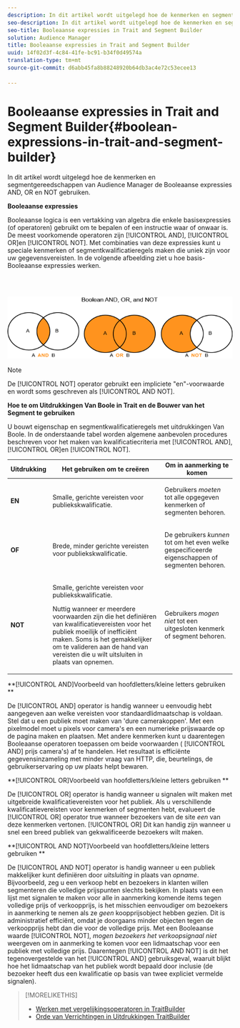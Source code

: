 ```yaml
---
description: In dit artikel wordt uitgelegd hoe de kenmerken en segmentgereedschappen van Audience Manager de Booleaanse expressies AND, OR en NOT gebruiken.
seo-description: In dit artikel wordt uitgelegd hoe de kenmerken en segmentgereedschappen van Audience Manager de Booleaanse expressies AND, OR en NOT gebruiken.
seo-title: Booleaanse expressies in Trait and Segment Builder
solution: Audience Manager
title: Booleaanse expressies in Trait and Segment Builder
uuid: 14f02d3f-4c84-41fe-bc91-b34f0d49574a
translation-type: tm+mt
source-git-commit: d6abb45fa8b88248920b64db3ac4e72c53ecee13

---
```



# Booleaanse expressies in Trait and Segment Builder{#boolean-expressions-in-trait-and-segment-builder}

In dit artikel wordt uitgelegd hoe de kenmerken en segmentgereedschappen van Audience Manager de Booleaanse expressies AND, OR en NOT gebruiken.

<!-- 

c_tb_boolean.xml

 -->

**Booleaanse expressies**

Booleaanse logica is een vertakking van algebra die enkele basisexpressies (of operatoren) gebruikt om te bepalen of een instructie waar of onwaar is. De meest voorkomende operatoren zijn [!UICONTROL AND], [!UICONTROL OR]en [!UICONTROL NOT]. Met combinaties van deze expressies kunt u speciale kenmerken of segmentkwalificatieregels maken die uniek zijn voor uw gegevensvereisten. In de volgende afbeelding ziet u hoe basis-Booleaanse expressies werken.

<br> 

![](assets/BooleanOverview_small.png)

>[!NOTE]
>
>De [!UICONTROL NOT] operator gebruikt een impliciete &quot;en&quot;-voorwaarde en wordt soms geschreven als [!UICONTROL AND NOT].

**Hoe te om Uitdrukkingen Van Boole in Trait en de Bouwer van het Segment te gebruiken**

U bouwt eigenschap en segmentkwalificatieregels met uitdrukkingen Van Boole. In de onderstaande tabel worden algemene aanbevolen procedures beschreven voor het maken van kwalificatiecriteria met [!UICONTROL AND], [!UICONTROL OR]en [!UICONTROL NOT].

<table id="table_C762872C98F54C4A86A2F1C840A86657"> 
 <thead> 
  <tr> 
   <th colname="col1" class="entry"> Uitdrukking </th> 
   <th colname="col2" class="entry"> Het gebruiken om te creëren </th> 
   <th colname="col3" class="entry"> Om in aanmerking te komen </th> 
  </tr>
 </thead>
 <tbody> 
  <tr> 
   <td colname="col1"> <p><b><span class="wintitle"> EN</span></b> </p> </td> 
   <td colname="col2"> <p>Smalle, gerichte vereisten voor publiekskwalificatie. </p> </td> 
   <td colname="col3"> <p>Gebruikers <i>moeten</i> tot alle opgegeven kenmerken of segmenten behoren. </p> </td> 
  </tr> 
  <tr> 
   <td colname="col1"> <p><b><span class="wintitle"> OF</span></b> </p> </td> 
   <td colname="col2"> <p>Brede, minder gerichte vereisten voor publiekskwalificatie. </p> </td> 
   <td colname="col3"> <p>De gebruikers <i>kunnen</i> tot om het even welke gespecificeerde eigenschappen of segmenten behoren. </p> </td> 
  </tr> 
  <tr> 
   <td colname="col1"> <p><b><span class="wintitle"> NOT</span></b> </p> </td> 
   <td colname="col2"> <p>Smalle, gerichte vereisten voor publiekskwalificatie. </p> <p>Nuttig wanneer er meerdere voorwaarden zijn die het definiëren van kwalificatievereisten voor het publiek moeilijk of inefficiënt maken. Soms is het gemakkelijker om te valideren aan de hand van vereisten die u wilt uitsluiten in plaats van opnemen. </p> </td> 
   <td colname="col3"> <p>Gebruikers <i>mogen niet</i> tot een uitgesloten kenmerk of segment behoren. </p> </td> 
  </tr> 
 </tbody> 
</table>

**[!UICONTROL AND]Voorbeeld van hoofdletters/kleine letters gebruiken **

De [!UICONTROL AND] operator is handig wanneer u eenvoudig hebt aangegeven aan welke vereisten voor standaardlidmaatschap is voldaan. Stel dat u een publiek moet maken van &#39;dure camerakoppen&#39;. Met een pixelmodel moet u pixels voor camera&#39;s en een numerieke prijswaarde op de pagina maken en plaatsen. Met andere kenmerken kunt u daarentegen Booleaanse operatoren toepassen om beide voorwaarden ( [!UICONTROL AND] prijs camera&#39;s) af te handelen. Het resultaat is efficiënte gegevensinzameling met minder vraag van HTTP, die, beurtelings, de gebruikerservaring op uw plaats helpt bewaren.

**[!UICONTROL OR]Voorbeeld van hoofdletters/kleine letters gebruiken **

De [!UICONTROL OR] operator is handig wanneer u signalen wilt maken met uitgebreide kwalificatievereisten voor het publiek. Als u verschillende kwalificatievereisten voor kenmerken of segmenten hebt, evalueert de [!UICONTROL OR] operator true wanneer bezoekers van de site *een* van deze kenmerken vertonen. [!UICONTROL OR] Dit kan handig zijn wanneer u snel een breed publiek van gekwalificeerde bezoekers wilt maken.

**[!UICONTROL AND NOT]Voorbeeld van hoofdletters/kleine letters gebruiken **

De [!UICONTROL AND NOT] operator is handig wanneer u een publiek makkelijker kunt definiëren door *uitsluiting* in plaats van *opname*. Bijvoorbeeld, zeg u een verkoop hebt en bezoekers in klanten willen segmenteren die volledige prijspunten slechts bekijken. In plaats van een lijst met signalen te maken voor alle in aanmerking komende items tegen volledige prijs of verkoopprijs, is het misschien eenvoudiger om bezoekers in aanmerking te nemen als ze *geen* koopprijsobject hebben gezien. Dit is administratief efficiënt, omdat je doorgaans minder objecten tegen de verkoopprijs hebt dan die voor de volledige prijs. Met een Booleaanse waarde [!UICONTROL NOT], *mogen bezoekers het verkoopsignaal niet* weergeven om in aanmerking te komen voor een lidmaatschap voor een publiek met volledige prijs. Daarentegen [!UICONTROL AND NOT] is dit het tegenovergestelde van het [!UICONTROL AND] gebruiksgeval, waaruit blijkt hoe het lidmaatschap van het publiek wordt bepaald door inclusie (de bezoeker heeft dus een kwalificatie op basis van twee expliciet vermelde signalen).

>[!MORELIKETHIS]
>
>* [Werken met vergelijkingsoperatoren in TraitBuilder](../features/traits/trait-comparison-operators.md)
>* [Orde van Verrichtingen in Uitdrukkingen TraitBuilder](../features/traits/trait-operator-precedence.md)

